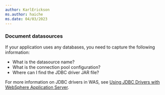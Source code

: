 ```yaml
---
author: KarlErickson
ms.author: haiche
ms.date: 04/03/2023
---
```


### Document datasources

If your application uses any databases, you need to capture the following information:

* What is the datasource name?
* What is the connection pool configuration?
* Where can I find the JDBC driver JAR file?

For more information on JDBC drivers in WAS, see [Using JDBC Drivers with WebSphere Application Server](https://www.ibm.com/docs/en/was/9.0.5?topic=concepts-jdbc-providers).
